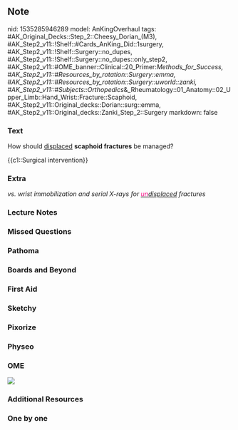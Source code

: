 ## Note
nid: 1535285946289
model: AnKingOverhaul
tags: #AK_Original_Decks::Step_2::Cheesy_Dorian_(M3), #AK_Step2_v11::!Shelf::#Cards_AnKing_Did::1surgery, #AK_Step2_v11::!Shelf::Surgery::no_dupes, #AK_Step2_v11::!Shelf::Surgery::no_dupes::only_step2, #AK_Step2_v11::#OME_banner::Clinical::20_Primer:_Methods_for_Success, #AK_Step2_v11::#Resources_by_rotation::Surgery::emma, #AK_Step2_v11::#Resources_by_rotation::Surgery::uworld::zanki, #AK_Step2_v11::#Subjects::Orthopedics_&_Rheumatology::01_Anatomy::02_Upper_Limb::Hand_Wrist::Fracture::Scaphoid, #AK_Step2_v11::Original_decks::Dorian::surg::emma, #AK_Step2_v11::Original_decks::Zanki_Step_2::Surgery
markdown: false

### Text
How should <u>displaced</u> <b>scaphoid fractures</b> be managed?
<div>
  {{c1::Surgical intervention}}
</div>

### Extra
<i>vs. wrist immobilization and serial X-rays for <u><font color=
"#FC0280">un</font>displaced</u> fractures</i>

### Lecture Notes


### Missed Questions


### Pathoma


### Boards and Beyond


### First Aid


### Sketchy


### Pixorize


### Physeo


### OME
<div class="ome-widget">
  <a href="https://onlinemeded.org/spa/surgery?ref=anki"><img src=
  "_OME_AnkiFlashcards_Topic_2.png"></a>
</div>

### Additional Resources


### One by one


